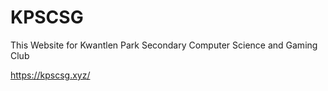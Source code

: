 # KPSCSG
This Website for Kwantlen Park Secondary Computer Science and Gaming Club

https://kpscsg.xyz/
